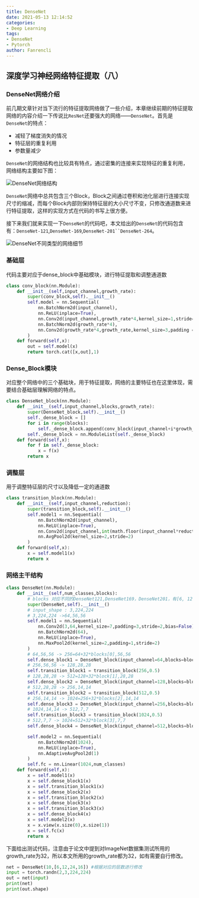 ```yaml
---
title: DenseNet
date: 2021-05-13 12:14:52
categories: 
- Deep Learning
tags:
- DenseNet
- Pytorch
author: Fanrencli
---
```


## 深度学习神经网络特征提取（八）

### DenseNet网络介绍

前几期文章针对当下流行的特征提取网络做了一些介绍，本章继续前期的特征提取网络的内容介绍一下传说比`ResNet`还要强大的网络——`DenseNet`。首先是`DenseNet`的特点：
- 减轻了梯度消失的情况
- 特征层的重复利用
- 参数量减少

`DenseNet`的网络结构也比较具有特点，通过密集的连接来实现特征的重复利用，网络结构主要如下图：

![DenseNet网络结构](http://fanrencli.cn/fanrencli.cn/_20210513122750.png)

`DenseNet`网络中总共包含三个Block，Block之间通过卷积和池化层进行连接实现尺寸的缩减，而每个Block内部则保持特征层的大小尺寸不变，只修改通道数来进行特征提取，这样的实现方式在代码的书写上很方便。

接下来我们就来实现一下`DenseNet`的代码吧，本文给出的`DenseNet`的代码包含有：`DenseNet-121`,`DenseNet-169`,`DenseNet-201``DenseNet-264`。

![DenseNet不同类型的网络细节](http://fanrencli.cn/fanrencli.cn/_20210513123403.png)

### 基础层
代码主要对应于dense_block中基础模块，进行特征提取和调整通道数
```python
class conv_block(nn.Module):
    def __init__(self,input_channel,growth_rate):
        super(conv_block,self).__init__()
        self.model = nn.Sequential(
            nn.BatchNorm2d(input_channel),
            nn.ReLU(inplace=True),
            nn.Conv2d(input_channel,growth_rate*4,kernel_size=1,stride=1,bias=False),
            nn.BatchNorm2d(growth_rate*4),
            nn.Conv2d(growth_rate*4,growth_rate,kernel_size=3,padding =1,stride=1,bias=False)
        )
    def forward(self,x):
        out = self.model(x)
        return torch.cat([x,out],1)
```

### Dense_Block模块 
对应整个网络中的三个基础块，用于特征提取，网络的主要特征也在这里体现，需要结合基础层理解网络的特点。
```python 
class DenseNet_block(nn.Module):
    def __init__(self,input_channel,blocks,growth_rate):
        super(DenseNet_block,self).__init__()
        self._dense_block = []
        for i in range(blocks):
            self._dense_block.append(conv_block(input_channel+i*growth_rate,growth_rate))
        self._dense_block = nn.ModuleList(self._dense_block)
    def forward(self,x):
        for f in self._dense_block:
            x = f(x)
        return x

```
### 调整层
用于调整特征层的尺寸以及降低一定的通道数
```python 
class transition_block(nn.Module):
    def __init__(self,input_channel,reduction):
        super(transition_block,self).__init__()
        self.model1 = nn.Sequential(
            nn.BatchNorm2d(input_channel),
            nn.ReLU(inplace=True),
            nn.Conv2d(input_channel,int(math.floor(input_channel*reduction)),kernel_size=1,stride=1,bias=False),
            nn.AvgPool2d(kernel_size=2,stride=2)
        )
    def forward(self,x):
        x = self.model1(x)
        return x

```
### 网络主干结构
```python 
class DenseNet(nn.Module):
    def __init__(self,num_classes,blocks):
        # blocks 对应不同的DenseNet121,DenseNet169，DenseNet201，有[6, 12, 24, 16],[6, 12, 32, 32],[6, 12, 48, 32]
        super(DenseNet,self).__init__()
        # input_shape : 3,224,224
        # 3,224,224 ->64,56,56
        self.model1 = nn.Sequential(
            nn.Conv2d(3,64,kernel_size=7,padding=3,stride=2,bias=False),
            nn.BatchNorm2d(64),
            nn.ReLU(inplace=True),
            nn.MaxPool2d(kernel_size=2,padding=1,stride=2)
        )
        # 64,56,56 -> 256=64+32*blocks[0],56,56
        self.dense_block1 = DenseNet_block(input_channel=64,blocks=blocks[0],growth_rate=32)
        # 256,56,56 -> 128,28,28
        self.transition_block1 = transition_block(256,0.5)
        # 128,28,28 -> 512=128+32*block[1],28,28
        self.dense_block2 = DenseNet_block(input_channel=128,blocks=blocks[1],growth_rate=32)
        # 512,28,28 -> 256,14,14
        self.transition_block2 = transition_block(512,0.5)
        # 256,14,14 -> 1024=256+32*blocks[2],14,14
        self.dense_block3 = DenseNet_block(input_channel=256,blocks=blocks[2],growth_rate=32)
        # 1024,14,14 -> 512,7,7
        self.transition_block3 = transition_block(1024,0.5)
        # 512,7,7 -> 1024=512+32*block[3],7,7
        self.dense_block4 = DenseNet_block(input_channel=512,blocks=blocks[3],growth_rate=32)

        self.model2 = nn.Sequential(
            nn.BatchNorm2d(1024),
            nn.ReLU(inplace=True),
            nn.AdaptiveAvgPool2d(1)
        )
        self.fc = nn.Linear(1024,num_classes)
    def forward(self,x):
        x = self.model1(x)
        x = self.dense_block1(x)
        x = self.transition_block1(x)
        x = self.dense_block2(x)
        x = self.transition_block2(x)
        x = self.dense_block3(x)
        x = self.transition_block3(x)
        x = self.dense_block4(x)
        x = self.model2(x)
        x = x.view(x.size(0),x.size(1))
        x = self.fc(x)
        return x
```
下面给出测试代码，注意由于论文中提到对ImageNet数据集测试所用的growth_rate为32，所以本文所用的growth_rate都为32，如有需要自行修改。
```python 
net = DenseNet(10,[6,12,24,16]) #根据对应的层数进行修改
input = torch.randn(2,3,224,224)
out = net(input)
print(net)
print(out.shape)
```


